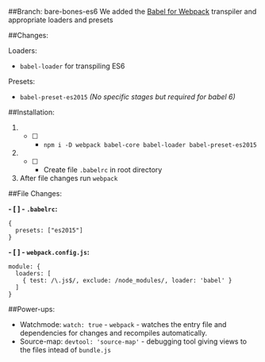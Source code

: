 ##Branch: bare-bones-es6
We added the [Babel for Webpack](http://babeljs.io/docs/setup/#installation) transpiler and appropriate loaders and presets

##Changes:

Loaders: 
  - `babel-loader` for transpiling ES6

Presets:
  - `babel-preset-es2015` *(No specific stages but required for babel 6)*

##Installation:
1. - [ ] - `npm i -D webpack babel-core babel-loader babel-preset-es2015`
2. - [ ] - Create file `.babelrc` in root directory
3. After file changes run `webpack`

##File Changes:

**- [ ] - `.babelrc`:**
```
{
  presets: ["es2015"]
}
``` 
**- [ ] - `webpack.config.js`:** 
```
module: {
  loaders: [
    { test: /\.js$/, exclude: /node_modules/, loader: 'babel' }
  ]
}
```

##Power-ups:
- Watchmode: `watch: true` - `webpack` - watches the entry file and dependencies for changes and recompiles automatically.
- Source-map: `devtool: 'source-map'` - debugging tool giving views to the files intead of `bundle.js`